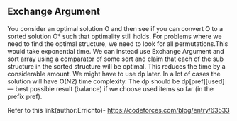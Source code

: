 ## Exchange Argument
You consider an optimal solution O and then see if you can convert O to a sorted solution O* such that optimality still holds.
For problems where we need to find the optimal structure, we need to look for all permutations.This would take exponential time. We can instead use Exchange Argument and sort
array using a comparator of some sort and claim that each of the sub structure in the sorted structure will be optimal. This reduces the time by a considerable amount.
We might have to use dp later. In a lot of cases the solution will have O(N2) time complexity. The dp should be dp[pref][used] — best possible result (balance) if we choose used items so far (in the prefix pref).

Refer to this link(author:Errichto)-
https://codeforces.com/blog/entry/63533

